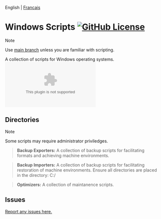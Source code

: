 

English | [Francais](./README-FR.md)

# Windows Scripts [![GitHub License](https://img.shields.io/github/license/z3eek/Windows-Scripts)](LICENSE)

> [!NOTE] 
> Use [main branch](https://github.com/z3eeK/Windows-Scripts/tree/main) unless you are familiar with scripting.

A collection of scripts for Windows operating systems.  ![Download Here]( https://github.com/z3eeK/Windows-Scripts/archive/refs/heads/main.zip)


## Directories
> [!NOTE] 
> Some scripts may require administrator priviledges.

> **Backup Exporters:** A collection of backup scripts for facilitating formats and achieving machine environments.

> **Backup Importers:** A collection of backup scripts for facilitating restoration of machine environments. Ensure all directories are placed in the directory: C:/

> **Optimizers:** A collection of maintanence scripts.

## Issues

[Report any issues here.](https://github.com/z3eeK/Windows-Scripts/issues)
